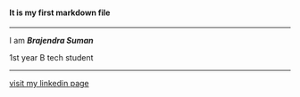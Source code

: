 #### It is my first markdown file

---

I am _**Brajendra Suman**_

1st year B tech student

---

[visit my linkedin page](linkedin.com/in/sbrajendra "s.brajendra")





